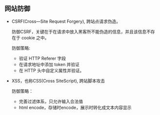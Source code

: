 ## 网站防御
* CSRF(Cross—Site Request Forgery), 跨站点请求伪造。

    防御CSRF，关键在于在请求中放入黑客所不能伪造的信息，并且该信息不存在于 cookie 之中。

    防御策略:

    * 验证 HTTP Referer 字段
    * 在请求地址中添加 token 并验证
    * 在 HTTP 头中自定义属性并验证。
    
* XSS，也称CSS(Cross SiteScript), 跨站脚本攻击
    
    防御策略：

    * 完善过滤体系，只允许输入合法值
    * html encode，存储时encode，展示时转化成文本内容显示